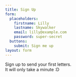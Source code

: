 ```yaml
---
title: Sign Up
form:
  placeholders:
    firstname: Lilly
    lastname: Skywalker
    email: lilly@example.com
    password: super-secret
  buttons:
    submit: Sign me up
layout: form
---
```


Sign up to send your first letters.  
It will only take a minute :D
